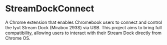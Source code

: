 # StreamDockConnect
A Chrome extension that enables Chromebook users to connect and control the Iyut Stream Dock (Mirabox 293S) via USB. This project aims to bring full compatibility, allowing users to interact with their Stream Dock directly from Chrome OS.
